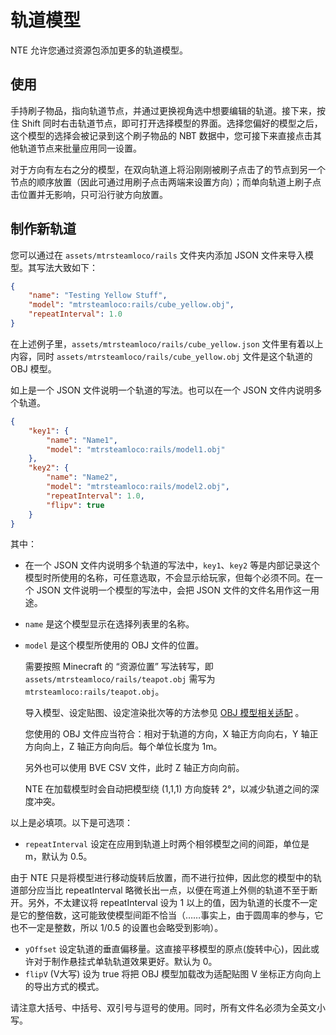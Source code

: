 # 轨道模型

NTE 允许您通过资源包添加更多的轨道模型。

## 使用

手持刷子物品，指向轨道节点，并通过更换视角选中想要编辑的轨道。接下来，按住 Shift 同时右击轨道节点，即可打开选择模型的界面。选择您偏好的模型之后，这个模型的选择会被记录到这个刷子物品的 NBT 数据中，您可接下来直接点击其他轨道节点来批量应用同一设置。

对于方向有左右之分的模型，在双向轨道上将沿刚刚被刷子点击了的节点到另一个节点的顺序放置（因此可通过用刷子点击两端来设置方向）；而单向轨道上刷子点击位置并无影响，只可沿行驶方向放置。


## 制作新轨道

您可以通过在 `assets/mtrsteamloco/rails` 文件夹内添加 JSON 文件来导入模型。其写法大致如下：

```json
{
    "name": "Testing Yellow Stuff",
    "model": "mtrsteamloco:rails/cube_yellow.obj",
    "repeatInterval": 1.0
}
```

在上述例子里，`assets/mtrsteamloco/rails/cube_yellow.json` 文件里有着以上内容，同时 `assets/mtrsteamloco/rails/cube_yellow.obj` 文件是这个轨道的 OBJ 模型。

如上是一个 JSON 文件说明一个轨道的写法。也可以在一个 JSON 文件内说明多个轨道。

```json
{
    "key1": {
        "name": "Name1",
        "model": "mtrsteamloco:rails/model1.obj"
    },
    "key2": {
        "name": "Name2",
        "model": "mtrsteamloco:rails/model2.obj",
        "repeatInterval": 1.0,
        "flipv": true
    }
}
```

其中：

- 在一个 JSON 文件内说明多个轨道的写法中，`key1`、`key2` 等是内部记录这个模型时所使用的名称，可任意选取，不会显示给玩家，但每个必须不同。在一个 JSON 文件说明一个模型的写法中，会把 JSON 文件的文件名用作这一用途。

- `name` 是这个模型显示在选择列表里的名称。

- `model` 是这个模型所使用的 OBJ 文件的位置。

  需要按照 Minecraft 的 “资源位置” 写法转写，即 `assets/mtrsteamloco/rails/teapot.obj` 需写为 `mtrsteamloco:rails/teapot.obj`。

  导入模型、设定贴图、设定渲染批次等的方法参见 [OBJ 模型相关适配](objschem.md) 。
  
  您使用的 OBJ 文件应当符合：相对于轨道的方向，X 轴正方向向右，Y 轴正方向向上，Z 轴正方向向后。每个单位长度为 1m。

  另外也可以使用 BVE CSV 文件，此时 Z 轴正方向向前。

  NTE 在加载模型时会自动把模型绕 (1,1,1) 方向旋转 2°，以减少轨道之间的深度冲突。

以上是必填项。以下是可选项：

- `repeatInterval` 设定在应用到轨道上时两个相邻模型之间的间距，单位是 m，默认为 0.5。

由于 NTE 只是将模型进行移动旋转后放置，而不进行拉伸，因此您的模型中的轨道部分应当比 repeatInterval 略微长出一点，以便在弯道上外侧的轨道不至于断开。另外，不太建议将 repeatInterval 设为 1 以上的值，因为轨道的长度不一定是它的整倍数，这可能致使模型间距不恰当（……事实上，由于圆周率的参与，它也不一定是整数，所以 1/0.5 的设置也会略受到影响）。

- `yOffset` 设定轨道的垂直偏移量。这直接平移模型的原点(旋转中心)，因此或许对于制作悬挂式单轨轨道效果更好。默认为 0。
- `flipV` (V大写)  设为 true 将把 OBJ 模型加载改为适配贴图 V 坐标正方向向上的导出方式的模式。

请注意大括号、中括号、双引号与逗号的使用。同时，所有文件名必须为全英文小写。
